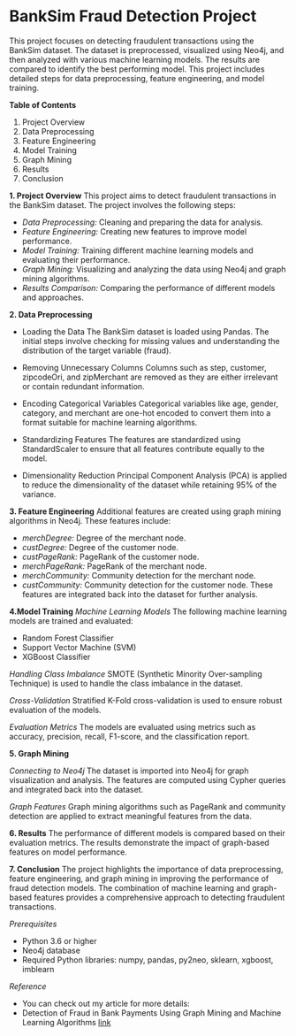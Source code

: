 # BankSim Fraud Detection Project

This project focuses on detecting fraudulent transactions using the BankSim dataset. The dataset is preprocessed, visualized using Neo4j, and then analyzed with various machine learning models. The results are compared to identify the best performing model. This project includes detailed steps for data preprocessing, feature engineering, and model training.

**Table of Contents**
1. Project Overview
2. Data Preprocessing
3. Feature Engineering
4. Model Training
5. Graph Mining
6. Results
7. Conclusion

    
**1. Project Overview**
This project aims to detect fraudulent transactions in the BankSim dataset. The project involves the following steps:

- *Data Preprocessing:* Cleaning and preparing the data for analysis.
- *Feature Engineering:* Creating new features to improve model performance.
- *Model Training:* Training different machine learning models and evaluating their performance.
- *Graph Mining:* Visualizing and analyzing the data using Neo4j and graph mining algorithms.
- *Results Comparison:* Comparing the performance of different models and approaches.

**2. Data Preprocessing**
- Loading the Data
The BankSim dataset is loaded using Pandas. The initial steps involve checking for missing values and understanding the distribution of the target variable (fraud).

- Removing Unnecessary Columns
Columns such as step, customer, zipcodeOri, and zipMerchant are removed as they are either irrelevant or contain redundant information.

- Encoding Categorical Variables
Categorical variables like age, gender, category, and merchant are one-hot encoded to convert them into a format suitable for machine learning algorithms.

- Standardizing Features
The features are standardized using StandardScaler to ensure that all features contribute equally to the model.

- Dimensionality Reduction
Principal Component Analysis (PCA) is applied to reduce the dimensionality of the dataset while retaining 95% of the variance.

**3. Feature Engineering**
Additional features are created using graph mining algorithms in Neo4j. These features include:

- *merchDegree:* Degree of the merchant node.
- *custDegree:* Degree of the customer node.
- *custPageRank:* PageRank of the customer node.
- *merchPageRank:* PageRank of the merchant node.
- *merchCommunity:* Community detection for the merchant node.
- *custCommunity:* Community detection for the customer node.
These features are integrated back into the dataset for further analysis.

**4.Model Training**
*Machine Learning Models*
The following machine learning models are trained and evaluated:

- Random Forest Classifier
- Support Vector Machine (SVM)
- XGBoost Classifier

*Handling Class Imbalance*
SMOTE (Synthetic Minority Over-sampling Technique) is used to handle the class imbalance in the dataset.

*Cross-Validation*
Stratified K-Fold cross-validation is used to ensure robust evaluation of the models.

*Evaluation Metrics*
The models are evaluated using metrics such as accuracy, precision, recall, F1-score, and the classification report.

**5. Graph Mining**

*Connecting to Neo4j*
The dataset is imported into Neo4j for graph visualization and analysis. The features are computed using Cypher queries and integrated back into the dataset.

*Graph Features*
Graph mining algorithms such as PageRank and community detection are applied to extract meaningful features from the data.

**6. Results**
The performance of different models is compared based on their evaluation metrics. The results demonstrate the impact of graph-based features on model performance.

**7. Conclusion**
The project highlights the importance of data preprocessing, feature engineering, and graph mining in improving the performance of fraud detection models. The combination of machine learning and graph-based features provides a comprehensive approach to detecting fraudulent transactions.

*Prerequisites*
- Python 3.6 or higher
- Neo4j database
- Required Python libraries: numpy, pandas, py2neo, sklearn, xgboost, imblearn

*Reference*
- You can check out my article for more details:
- Detection of Fraud in Bank Payments Using Graph Mining and Machine Learning Algorithms [link](https://dergipark.org.tr/en/pub/dumf/issue/65099/1002110) 
  
